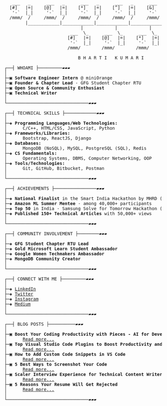 <pre>     
   ___   _      ___   _      ___   _      ___   _      ___   _   
  [#]   |=|    [@]   |=|    [*]   |=|    [^]   |=|    [&]   |=|  
   '-`  |_|     '-`  |_|     '-`  |_|     '-`  |_|     '-`  |_|  
  /mmm/  /     /mmm/  /     /mmm/  /     /mmm/  /     /mmm/  /   
        |____________|____________|____________|____________|      
                             |            |            |          
                         ___  \_      ___  \_      ___  \_       
                        [#]   |=|    [@]   |=|    [*]   |=|      
                         '-`  |_|     '-`  |_|     '-`  |_|      
                        /mmm/        /mmm/        /mmm/   

                            B H A R T I   K U M A R I       
   
┌──┤ WHOAMI ├─────────▰▰▰</span>
│
├─▣ <strong>Software Engineer Intern</strong> @ miniOrange
├─▣ <strong>Founder & Chapter Lead</strong> - GFG Student Chapter RTU
├─▣ <strong>Open Source & Community Enthusiast</strong>
├─▣ <strong>Technical Writer</strong>
│
└───────────────────────────────▰▰▰

┌──┤ TECHNICAL SKILLS ├────────────▰▰▰</span>
│
├─◈ <strong>Programming Languages/Web Technologies:</strong>  
│      C/C++, HTML/CSS, JavaScript, Python
├─◈ <strong>Frameworks/Libraries:</strong>  
│      Bootstrap, ReactJS, Django 
├─◈ <strong>Databases:</strong>  
│      MongoDB (NoSQL), MySQL, PostgreSQL (SQL), Redis
├─◈ <strong>CS Fundamentals:</strong>  
│      Operating Systems, DBMS, Computer Networking, OOP
├─◈ <strong>Tools/Technologies:</strong>  
│      Git, GitHub, Bitbucket, Postman 
│
└───────────────────────────────▰▰▰

┌──┤ ACHIEVEMENTS ├────────────────▰▰▰</span>
│
├─◈ <strong>National Finalist</strong> in the Smart India Hackathon by MHRD (44,000+ teams)
├─◈ <strong>Amazon ML Summer Mentee</strong> - among 40,000+ participants
├─◈ <strong>Top 50</strong> in India - Samsung Solve for Tomorrow Hackathon (18,000+ teams)
├─◈ <strong>Published 150+ Technical Articles</strong> with 50,000+ views
│
└───────────────────────────────▰▰▰

┌──┤ COMMUNITY INVOLVEMENT ├────────▰▰▰</span>
│
├─◈ <strong>GFG Student Chapter RTU Lead</strong>
├─◈ <strong>Gold Microsoft Learn Student Ambassador</strong>
├─◈ <strong>Google Women Techmakers Ambassador</strong>
├─◈ <strong>MongoDB Community Creator</strong>
│
└───────────────────────────────▰▰▰

┌──┤ CONNECT WITH ME ├─────────▰▰▰</span>
│
├─◈ <a href="https://www.linkedin.com/in/bhartik021">LinkedIn</a>
├─◈ <a href="https://twitter.com/bhartik021">Twitter</a>
├─◈ <a href="https://www.instagram.com/bhartik021/">Instagram</a>
├─◈ <a href="https://medium.com/@bhartik021">Medium</a>
│
└───────────────────────────────▰▰▰

┌──┤ BLOG POSTS ├──────────▰▰▰</span>
│
├─▣ <strong>Boost Your Coding Productivity with Pieces - AI for Developers</strong>  
│      <a href="https://medium.com/@bhartik021/boost-your-coding-productivity-with-pieces-ai-for-developers-eddc46a8f6ab">Read more...</a>
├─▣ <strong>Top Visual Studio Code Plugins to Boost Productivity and Workflow in 2023</strong>  
│      <a href="https://medium.com/@bhartik021/productivity-tools-to-improve-your-developer-workflow-ecf8e9e097b8">Read more...</a>
├─▣ <strong>How to Add Custom Code Snippets in VS Code</strong>  
│      <a href="https://medium.com/@bhartik021/how-to-add-custom-code-snippets-in-vs-code-add-your-own-vs-code-snippets-6d37d70af24f">Read more...</a>
├─▣ <strong>5 Best Ways to Screenshot Your Code</strong>  
│      <a href="https://medium.com/@bhartik021/5-best-ways-to-screenshot-your-code-74459471a25f">Read more...</a>
├─▣ <strong>Scaler Interview Experience for Technical Content Writer</strong>  
│      <a href="https://medium.com/@bhartik021/scaler-interview-experience-for-technical-content-writer-646b38394416">Read more...</a>
├─▣ <strong>5 Reasons Your Resume Will Get Rejected</strong>  
│      <a href="https://medium.com/@bhartik021/5-reasons-your-resume-will-get-rejected-cc78993c1343">Read more...</a>
│
└───────────────────────────────▰▰▰
</pre>
